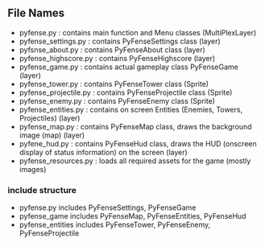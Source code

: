 ## File Names

 - pyfense.py : contains main function and Menu classes (MultiPlexLayer)
 - pyfense_settings.py : contains PyFenseSettings class (layer)
 - pyfsnse_about.py : contains PyFenseAbout class (layer)
 - pyfense_highscore.py : contains PyFenseHighscore (layer)
 - pyfense_game.py : contains actual gameplay class PyFenseGame (layer)
 - pyfense_tower.py : contains PyFenseTower class (Sprite)
 - pyfense_projectile.py : contains PyFenseProjectile class (Sprite)
 - pyfense_enemy.py : contains PyFenseEnemy class (Sprite)
 - pyfense_entities.py : contains on screen Entities (Enemies, Towers, Projectiles) (layer)
 - pyfense_map.py : contains PyFenseMap class, draws the background image (map) (layer)
 - pyfene_hud.py : contains PyFenseHud class, draws the HUD (onscreen display of status information) on the screen (layer)
 - pyfense_resources.py : loads all required assets for the game (mostly images)

### include structure

 - pyfense.py includes PyFenseSettings, PyFenseGame
 - pyfense_game includes PyFenseMap, PyFenseEntities, PyFenseHud
 - pyfense_entities includes PyFenseTower, PyFenseEnemy, PyFenseProjectile 
